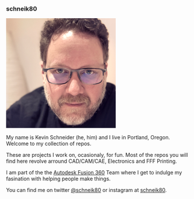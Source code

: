 ### schneik80

![kevin](https://raw.githubusercontent.com/schneik80/schneik80/master/headshot_square_small.jpg)  

My name is Kevin Schneider (he, him) and I live in Portland, Oregon. Welcome to my collection of repos.

These are projects I  work on, ocasionaly, for fun. Most of the repos you will find here revolve arround CAD/CAM/CAE, Electronics and FFF Printing. 

I am part of the the [Autodesk Fusion 360](https://www.autodesk.com/products/fusion-360/overview) Team where I get to indulge my fasination with helping people make things. 

You can find me on twitter  [@schneik80](https://twitter.com/schneik80) or instagram at [schneik80](https://www.instagram.com/schneik80/).
